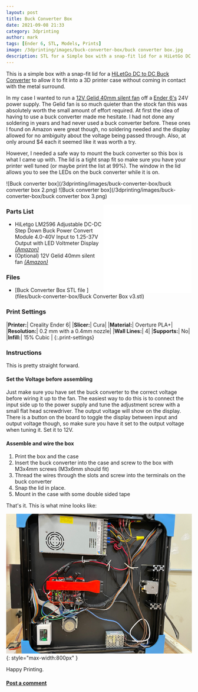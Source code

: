 ```yaml
---
layout: post
title: Buck Converter Box
date: 2021-09-08 21:33
category: 3dprinting
author: mark
tags: [Ender 6, STL, Models, Prints]
image: /3dprinting/images/buck-converter-box/buck converter box.jpg
description: STL for a Simple box with a snap-fit lid for a HiLetGo DC to DC Buck Converter
---
```


This is a simple box with a snap-fit lid for a [HiLetGo DC to DC Buck Converter](https://amzn.to/3BRNHw4) to allow it to fit into a 3D printer case without coming in contact with the metal surround.

In my case I wanted to run a [12V Gelid 40mm silent fan](https://amzn.to/3E0vgHq) off a [Ender 6's](https://amzn.to/3zVQq7e) 24V power supply. The Gelid fan is so much quieter than the stock fan this was absolutely worth the small amount of effort required. At first the idea of having to use a buck converter made me hesitate. I had not done any soldering in years and had never used a buck converter before. These ones I found on Amazon were great though, no soldering needed and the display allowed for no ambiguity about the voltage being passed through. Also, at only around $4 each it seemed like it was worth a try.

However, I needed a safe way to mount the buck converter so this box is what I came up with. The lid is a tight snap fit so make sure you have your printer well tuned (or maybe print the list at 99%). The window in the lid allows you to see the LEDs on the buck converter while it is on.

![Buck converter box](/3dprinting/images/buck-converter-box/buck converter box 2.png)
![Buck converter box](/3dprinting/images/buck-converter-box/buck converter box 3.png)

  <iframe style="width:120px;height:240px;float:right" marginwidth="0" marginheight="0" scrolling="no" frameborder="0" src="//ws-na.amazon-adsystem.com/widgets/q?ServiceVersion=20070822&OneJS=1&Operation=GetAdHtml&MarketPlace=US&source=ss&ref=as_ss_li_til&ad_type=product_link&tracking_id=mwp-14-20&language=en_US&marketplace=amazon&region=US&placement=B00BF3S83C&asins=B00BF3S83C&linkId=a9d354e99a26ba872450ec9ee0752d36&show_border=true&link_opens_in_new_window=true"></iframe>
  <iframe style="width:120px;height:240px;float:right" marginwidth="0" marginheight="0" scrolling="no" frameborder="0" src="//ws-na.amazon-adsystem.com/widgets/q?ServiceVersion=20070822&OneJS=1&Operation=GetAdHtml&MarketPlace=US&source=ss&ref=as_ss_li_til&ad_type=product_link&tracking_id=mwp-14-20&language=en_US&marketplace=amazon&region=US&placement=B00LSEBYHU&asins=B00LSEBYHU&linkId=4735e25ee0262a5704efd8f9b5430e87&show_border=true&link_opens_in_new_window=true"></iframe>

### Parts List

- HiLetgo LM2596 Adjustable DC-DC Step Down Buck Power Convert Module 4.0-40V Input to 1.25-37V Output with LED Voltmeter Display [_(Amazon)_](https://amzn.to/3BRNHw4)
- (Optional) 12V Gelid 40mm silent fan [_(Amazon)_](https://amzn.to/3E0vgHq)

### Files

- [Buck Converter Box STL file <i class='fa fa-download'></i>](files/buck-converter-box/Buck Converter Box v3.stl)

### Print Settings

|**Printer:**| Creality Ender 6|
|**Slicer:**| Cura|
|**Material:**| Overture PLA+|
|**Resolution:**| 0.2 mm with a 0.4mm nozzle|
|**Wall Lines:**| 4|
|**Supports:**| No|
|**Infill:**| 15% Cubic |
{:.print-settings}

### Instructions

This is pretty straight forward.

#### Set the Voltage before assembling

Just make sure you have set the buck converter to the correct voltage before wiring it up to the fan. The easiest way to do this is to connect the input side up to the power supply and tune the adjustment screw with a small flat head screwdriver. The output voltage will show on the display. There is a button on the board to toggle the display between input and output voltage though, so make sure you have it set to the output voltage when tuning it. Set it to 12V.

#### Assemble and wire the box

1. Print the box and the case
2. Insert the buck converter into the case and screw to the box with M3x4mm screws (M3x6mm should fit)
3. Thread the wires through the slots and screw into the terminals on the buck converter
4. Snap the lid in place.
5. Mount in the case with some double sided tape

That's it. This is what mine looks like:

![Ender 6 guts](/3dprinting/images/buck-converter-box/ender-6-guts.jpg){: style="max-width:800px" }

Happy Printing.

#### [Post a comment](https://www.reddit.com/r/MarksMakerSpace/comments/pkrjpe/buck_converter_box/)
